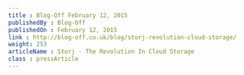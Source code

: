 ```yaml
---
title : Blog-Off February 12, 2015
publishedBy : Blog-Off
publishedOn : February 12, 2015
link : http://blog-off.co.uk/blog/storj-revolution-cloud-storage/
weight: 253
articleName : Storj - The Revolution In Cloud Storage
class : pressArticle
---
```

